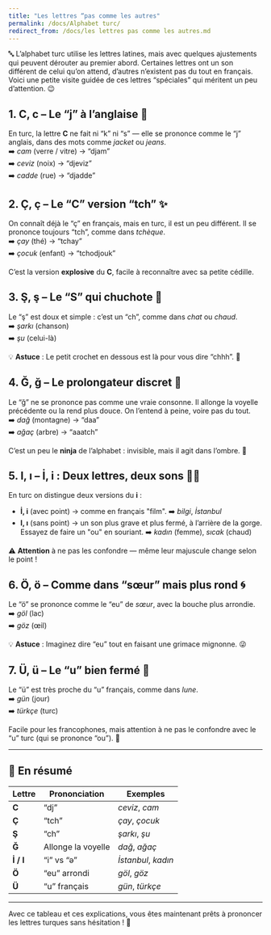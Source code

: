 ```yaml
---
title: "Les lettres “pas comme les autres"
permalink: /docs/Alphabet turc/
redirect_from: /docs/les lettres pas comme les autres.md
---
```



🔤 L’alphabet turc utilise les lettres latines, mais avec quelques ajustements qui peuvent dérouter au premier abord. Certaines lettres ont un son différent de celui qu’on attend, d’autres n’existent pas du tout en français. Voici une petite visite guidée de ces lettres “spéciales” qui méritent un peu d’attention. 😉

## 1. **C, c** – Le “j” à l’anglaise 🧥

En turc, la lettre **C** ne fait ni “k” ni “s” — elle se prononce comme le “j” anglais, dans des mots comme *jacket* ou *jeans*.  
➡️ *cam* (verre / vitre) → “djam”  
➡️ *ceviz* (noix) → “djeviz”  
➡️ *cadde* (rue) → “djadde”

## 2. **Ç, ç** – Le “C” version “tch” ✨

On connaît déjà le “ç” en français, mais en turc, il est un peu différent. Il se prononce toujours “tch”, comme dans *tchèque*.  
➡️ *çay* (thé) → “tchay”  
➡️ *çocuk* (enfant) → “tchodjouk”

C’est la version **explosive** du **C**, facile à reconnaître avec sa petite cédille.

## 3. **Ş, ş** – Le “S” qui chuchote 🤫

Le “ş” est doux et simple : c’est un “ch”, comme dans *chat* ou *chaud*.  
➡️ *şarkı* (chanson)  
➡️ *şu* (celui-là)

💡 **Astuce** : Le petit crochet en dessous est là pour vous dire “chhh”. 🎤

## 4. **Ğ, ğ** – Le prolongateur discret 👻

Le “ğ” ne se prononce pas comme une vraie consonne. Il allonge la voyelle précédente ou la rend plus douce. On l’entend à peine, voire pas du tout.  
➡️ *dağ* (montagne) → “daa”  
➡️ *ağaç* (arbre) → “aaatch”

C’est un peu le **ninja** de l’alphabet : invisible, mais il agit dans l’ombre. 🥷

## 5. **I, ı** – İ, i : Deux lettres, deux sons 👯‍♂️

En turc on distingue deux versions du **i** :

- **İ, i** (avec point) → comme en français "film".
➡️ *bilgi*, *İstanbul*  
- **I, ı** (sans point) → un son plus grave et plus fermé, à l’arrière de la gorge. Essayez de faire un "ou" en souriant.
➡️ *kadın* (femme), *sıcak* (chaud)

⚠️ **Attention** à ne pas les confondre — même leur majuscule change selon le point !

## 6. **Ö, ö** – Comme dans “sœur” mais plus rond 🌀

Le “ö” se prononce comme le “eu” de *sœur*, avec la bouche plus arrondie.  
➡️ *göl* (lac)  
➡️ *göz* (œil)

💡 **Astuce** : Imaginez dire “eu” tout en faisant une grimace mignonne. 😜

## 7. **Ü, ü** – Le “u” bien fermé 🌙

Le “ü” est très proche du “u” français, comme dans *lune*.  
➡️ *gün* (jour)  
➡️ *türkçe* (turc)

Facile pour les francophones, mais attention à ne pas le confondre avec le “u” turc (qui se prononce “ou”). 🤔

---

## 📌 En résumé

| Lettre   | Prononciation         | Exemples                   |
|----------|-----------------------|----------------------------|
| **C**    | “dj”                  | *ceviz*, *cam*             |
| **Ç**    | “tch”                 | *çay*, *çocuk*             |
| **Ş**    | “ch”                  | *şarkı*, *şu*              |
| **Ğ**    | Allonge la voyelle    | *dağ*, *ağaç*              |
| **İ / I**| “i” vs “ə”            | *İstanbul*, *kadın*        |
| **Ö**    | “eu” arrondi          | *göl*, *göz*               |
| **Ü**    | “u” français          | *gün*, *türkçe*            |

---

Avec ce tableau et ces explications, vous êtes maintenant prêts à prononcer les lettres turques sans hésitation ! 👏
